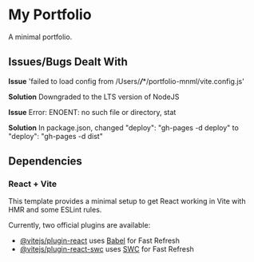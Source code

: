 # My Portfolio

A minimal portfolio.

## Issues/Bugs Dealt With

**Issue** 'failed to load config from /Users/*****/******/portfolio-mnml/vite.config.js'

**Solution** Downgraded to the LTS version of NodeJS

**Issue** Error: ENOENT: no such file or directory, stat

**Solution** In package.json, changed "deploy": "gh-pages -d deploy" to "deploy": "gh-pages -d dist"



## Dependencies

### React + Vite

This template provides a minimal setup to get React working in Vite with HMR and some ESLint rules.

Currently, two official plugins are available:

- [@vitejs/plugin-react](https://github.com/vitejs/vite-plugin-react/blob/main/packages/plugin-react/README.md) uses [Babel](https://babeljs.io/) for Fast Refresh
- [@vitejs/plugin-react-swc](https://github.com/vitejs/vite-plugin-react-swc) uses [SWC](https://swc.rs/) for Fast Refresh
